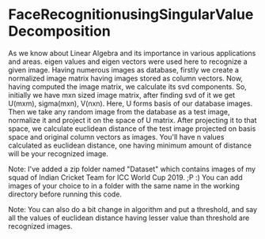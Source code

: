 # FaceRecognitionusingSingularValueDecomposition

As we know about Linear Algebra and its importance in various applications and areas. eigen values and eigen vectors were used here to recognize a given image. Having numerous images as database, firstly we create a normalized image matrix having images stored as column vectors. Now, having computed the image matrix, we calculate its svd components. So, initially we have mxn sized image matrix, after finding svd of it we get U(mxm), sigma(mxn), V(nxn). Here, U forms basis of our database images.
Then we take any random image from the database as a test image, normalize it and project it on the space of U matrix. After projecting it to that space, we calculate euclidean distance of the test image projected on basis space and original column vectors as images. You'll have n values calculated as euclidean distance, one having minimum amount of distance will be your recognized image.

Note: I've added a zip folder named "Dataset" which contains images of my squad of Indian Cricket Team for ICC World Cup 2019. ;P :) You can add images of your choice to in a folder with the same name in the working directory before running this code.

Note: You can also do a bit change in algorithm and put a threshold, and say all the values of euclidean distance having lesser value than threshold are recognized images.
